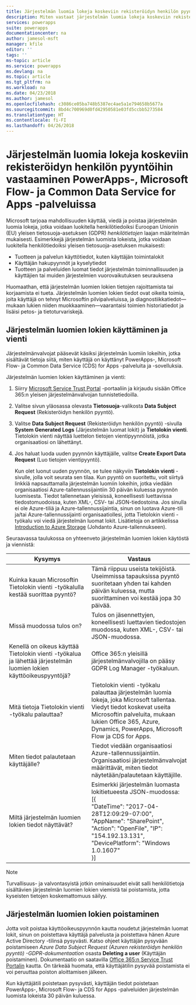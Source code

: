 ```yaml
---
title: Järjestelmän luomia lokeja koskeviin rekisteröidyn henkilön pyyntöihin vastaaminen PowerApps-, Microsoft Flow- ja Common Data Service for Apps -palveluissa  | Microsoft Docs
description: Miten vastaat järjestelmän luomia lokeja koskeviin rekisteröidyn henkilön pyyntöihin PowerApps-, Microsoft Flow- ja Common Data Service for Apps -palveluissa
services: powerapps
suite: powerapps
documentationcenter: na
author: jamesol-msft
manager: kfile
editor: ''
tags: ''
ms-topic: article
ms.service: powerapps
ms.devlang: na
ms.topic: article
ms.tgt_pltfrm: na
ms.workload: na
ms.date: 04/23/2018
ms.author: jamesol
ms.openlocfilehash: c3086ce05ba748b5387ec4ae5a1e794658b5677a
ms.sourcegitcommit: 8bd4c700969d0fd42950581e03fd5ccbb5273584
ms.translationtype: HT
ms.contentlocale: fi-FI
ms.lasthandoff: 04/26/2018
---
```

# <a name="responding-to-dsr-requests-for-system-generated-logs-in-powerapps-microsoft-flow-and-common-data-service-for-apps"></a>Järjestelmän luomia lokeja koskeviin rekisteröidyn henkilön pyyntöihin vastaaminen PowerApps-, Microsoft Flow- ja Common Data Service for Apps -palveluissa
Microsoft tarjoaa mahdollisuuden käyttää, viedä ja poistaa järjestelmän luomia lokeja, jotka voidaan luokitella henkilötiedoiksi Euroopan Unionin (EU) yleisen tietosuoja-asetuksen (GDPR) *henkilötietojen* laajan määritelmän mukaisesti. Esimerkkejä järjestelmän luomista lokeista, jotka voidaan luokitella henkilötiedoiksi yleisen tietosuoja-asetuksen mukaisesti:
* Tuotteen ja palvelun käyttötiedot, kuten käyttäjän toimintalokit
* Käyttäjän hakupyynnöt ja kyselytiedot
* Tuotteen ja palveluiden luomat tiedot järjestelmän toiminnallisuuden ja käyttäjien tai muiden järjestelmien vuorovaikutuksen seurauksena

Huomaathan, että järjestelmän luomien lokien tietojen rajoittamista tai korjaamista ei tueta. Järjestelmän luomien lokien tiedot ovat oikeita toimia, joita käyttäjä on tehnyt Microsoftin pilvipalveluissa, ja diagnostiikkatiedot&mdash;mukaan lukien niiden muokkaaminen&mdash;vaarantaisi toimien historiatiedot ja lisäisi petos- ja tietoturvariskejä.

## <a name="accessing-and-exporting-system-generated-logs"></a>Järjestelmän luomien lokien käyttäminen ja vienti
Järjestelmänvalvojat pääsevät käsiksi järjestelmän luomiin lokeihin, jotka sisältävät tietoja siitä, miten käyttäjä on käyttänyt PowerApps-, Microsoft Flow- ja Common Data Service (CDS) for Apps -palveluita ja -sovelluksia.

Järjestelmän luomien lokien käyttäminen ja vienti:

1. Siirry [Microsoft Service Trust Portal](https://servicetrust.microsoft.com/) -portaaliin ja kirjaudu sisään Office 365:n yleisen järjestelmänvalvojan tunnistetiedoilla.

2. Valitse sivun yläosassa olevasta **Tietosuoja**-valikosta **Data Subject Request** (Rekisteröidyn henkilön pyyntö).

3. Valitse **Data Subject Request** (Rekisteröidyn henkilön pyyntö) -sivulla **System Generated Logs** (Järjestelmän luomat lokit) ja **Tietolokin vienti**. Tietolokin vienti näyttää luettelon tietojen vientipyynnöistä, jotka organisaatiosi on lähettänyt.

4. Jos haluat luoda uuden pyynnön käyttäjälle, valitse **Create Export Data Request** (Luo tietojen vientipyyntö).

    Kun olet luonut uuden pyynnön, se tulee näkyviin **Tietolokin vienti** -sivulle, jolla voit seurata sen tilaa. Kun pyyntö on suoritettu, voit siirtyä linkkiä napsauttamalla järjestelmän luomiin lokeihin, jotka viedään organisaatiosi Azure-tallennussijaintiin 30 päivän kuluessa pyynnön luomisesta. Tiedot tallennetaan yleisissä, koneellisesti luettavissa tiedostomuodoissa, kuten XML-, CSV- tai JSON-tiedostoina. Jos sinulla ei ole Azure-tiliä ja Azure-tallennussijaintia, sinun on luotava Azure-tili ja/tai Azure-tallennussijainti organisaatiollesi, jotta Tietolokin vienti -työkalu voi viedä järjestelmän luomat lokit. Lisätietoja on artikkelissa [Introduction to Azure Storage](https://docs.microsoft.com/azure/storage/common/storage-introduction) (Johdanto Azure-tallennukseen).

Seuraavassa taulukossa on yhteenveto järjestelmän luomien lokien käytöstä ja viennistä:

| Kysymys | Vastaus |
| --- | --- |
| Kuinka kauan Microsoftin Tietolokin vienti -työkalulla kestää suorittaa pyyntö? |    Tämä riippuu useista tekijöistä. Useimmissa tapauksissa pyyntö suoritetaan yhden tai kahden päivän kuluessa, mutta suorittaminen voi kestää jopa 30 päivää.
| Missä muodossa tulos on? | Tulos on jäsennettyjen, koneellisesti luettavien tiedostojen muodossa, kuten XML-, CSV- tai JSON-muodossa.
| Kenellä on oikeus käyttää Tietolokin vienti -työkalua ja lähettää järjestelmän luomien lokien käyttöoikeuspyyntöjä? | Office 365:n yleisillä järjestelmänvalvojilla on pääsy GDPR Log Manager -työkaluun.
| Mitä tietoja Tietolokin vienti -työkalu palauttaa? | Tietolokin vienti -työkalu palauttaa järjestelmän luomia lokeja, joka Microsoft tallentaa. Viedyt tiedot koskevat useita Microsoftin palveluita, mukaan lukien Office 365, Azure, Dynamics, PowerApps, Microsoft Flow ja CDS for Apps.
| Miten tiedot palautetaan käyttäjälle? |   Tiedot viedään organisaatiosi Azure-tallennussijaintiin. Organisaatiosi järjestelmänvalvojat määrittävät, miten tiedot näytetään/palautetaan käyttäjille.
| Miltä järjestelmän luomien lokien tiedot näyttävät? |  Esimerkki järjestelmän luomasta lokitietueesta JSON-muodossa: <br> [{ <br>"DateTime": "2017-04- 28T12:09:29-07:00",  <br> "AppName": "SharePoint", <br> "Action": "OpenFile", "IP": "154.192.13.131", <br> "DevicePlatform": "Windows 1.0.1607" <br>}]

> [!NOTE]
>  Turvallisuus- ja valvontasyistä jotkin ominaisuudet eivät salli henkilötietoja sisältävien järjestelmän luomien lokien viemistä tai poistamista, jotta kyseisten tietojen koskemattomuus säilyy.
>
>

## <a name="deleting-system-generated-logs"></a>Järjestelmän luomien lokien poistaminen
Jotta voit poistaa käyttöoikeuspyynnön kautta noudetut järjestelmän luomat lokit, sinun on poistettava käyttäjä palvelusta ja poistettava hänen Azure Active Directory -tilinsä pysyvästi. Katso ohjeet käyttäjän pysyvään poistamiseen *Azure Data Subject Request (Azuren rekisteröidyn henkilön pyyntö) -GDPR-dokumentaation* osasta **Deleting a user** (Käyttäjän poistaminen). Dokumentaatio on saatavilla [Office 365:n Service Trust Portalin](https://servicetrust.microsoft.com/ViewPage/GDPRDSR) kautta. On tärkeää huomata, että käyttäjätilin pysyvää poistamista ei voi peruuttaa poiston aloittamisen jälkeen.

Kun käyttäjätili poistetaan pysyvästi, käyttäjän tiedot poistetaan PowerApps-, Microsoft Flow- ja CDS for Apps -palveluiden järjestelmän luomista lokeista 30 päivän kuluessa.